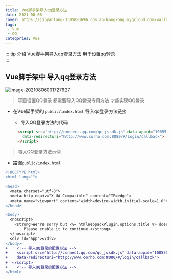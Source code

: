 ```yaml
---
title: Vue脚手架导入qq登录方法
date: 2021-08-06
cover: https://jinyanlong-1305883696.cos.ap-hongkong.myqcloud.com/wallhaven-1kxrz3.jpg
tags:
 - Vue
 - QQ
categories: Vue
---
```


::: tip 介绍
Vue脚手架导入qq登录方法 用于设置qq登录 <br>
:::

<!-- more -->

## Vue脚手架中 导入qq登录方法

![image-20210806001727627](https://jinyanlong-1305883696.cos.ap-hongkong.myqcloud.com/image-20210806001727627.png)

> 项目设置QQ登录 都需要导入QQ登录专用方法 才能实现QQ登录

* 在Vue脚手架的 `public/index.html` 导入qq登录方法链接

  * 导入QQ登录方法的代码

  ```html
    <script src="http://connect.qq.com/qc_jssdk.js" data-appid="100556005"
      data-redirecturi="http://www.corho.com:8080/#/login/callback">
    </script>
  ```

> 导入QQ登录方法示例

* 路径`public/index.html`

```diff
<!DOCTYPE html>
<html lang="">

<head>
  <meta charset="utf-8">
  <meta http-equiv="X-UA-Compatible" content="IE=edge">
  <meta name="viewport" content="width=device-width,initial-scale=1.0">
</head>

<body>
  <noscript>
    <strong>We're sorry but <%= htmlWebpackPlugin.options.title %> doesn't work properly without JavaScript enabled.
        Please enable it to continue.</strong>
  </noscript>
  <div id="app"></div>
</body>
+    <!-- 导入QQ登录的配置方法 -->
+    <script src="http://connect.qq.com/qc_jssdk.js" data-appid="100556005"
+    data-redirecturi="http://www.corho.com:8080/#/login/callback">
+  </script>
+    <!-- 导入QQ登录的配置方法 -->
</html>

```



